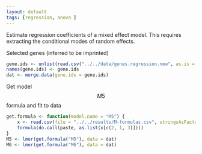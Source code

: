 ```yaml
---
layout: default
tags: [regression, anova ]
---
```


Estimate regression coefficients of a mixed effect model.  This requires extracting the conditional modes of random effects.



Selected genes (inferred to be imprinted)


```r
gene.ids <- unlist(read.csv("../../data/genes.regression.new", as.is = TRUE))
names(gene.ids) <- gene.ids
dat <- merge.data(gene.ids = gene.ids)
```

Get model $$M5$$ formula and fit to data


```r
get.formula <- function(model.name = "M5") {
    x <- read.csv(file = "../../results/M-formulas.csv", stringsAsFactors = FALSE)[[model.name]]
    formula(do.call(paste, as.list(x[c(2, 1, 3)])))
}
M5 <- lmer(get.formula("M5"), data = dat)
M6 <- lmer(get.formula("M6"), data = dat)
```


